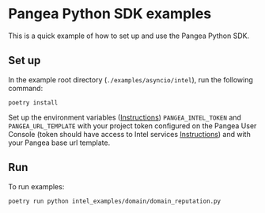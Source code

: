 # Pangea Python SDK examples

This is a quick example of how to set up and use the Pangea Python SDK.

## Set up

In the example root directory (`./examples/asyncio/intel`), run the following command:

```
poetry install
```

Set up the environment variables ([Instructions](https://pangea.cloud/docs/domain-intel/getting-started/#set-environment-variables)) `PANGEA_INTEL_TOKEN` and `PANGEA_URL_TEMPLATE` with your project token configured on the Pangea User Console (token should have access to Intel services [Instructions](https://pangea.cloud/docs/admin-guide/tokens)) and with your Pangea base url template.

## Run

To run examples:
```
poetry run python intel_examples/domain/domain_reputation.py
```
